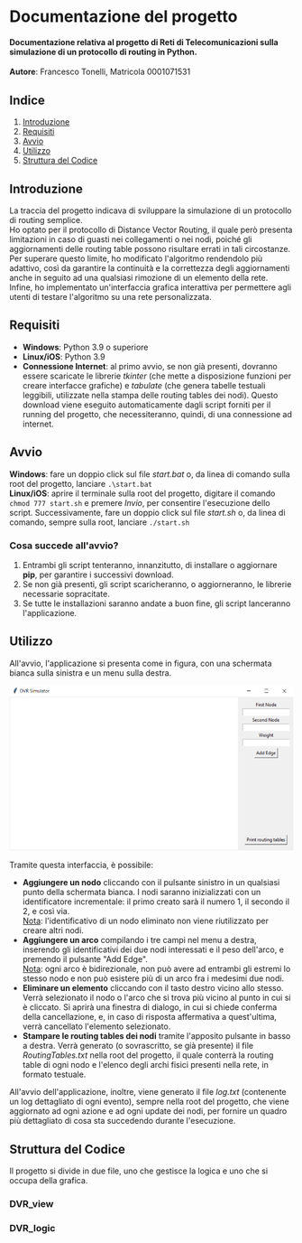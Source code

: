 # Documentazione del progetto
#### Documentazione relativa al progetto di Reti di Telecomunicazioni sulla simulazione di un protocollo di routing in Python.
**Autore**: Francesco Tonelli, Matricola 0001071531

## Indice
1. [Introduzione](#introduzione)
2. [Requisiti](#requisiti)
3. [Avvio](#avvio)
4. [Utilizzo](#utilizzo)
5. [Struttura del Codice](#struttura-del-codice)

## Introduzione
La traccia del progetto indicava di sviluppare la simulazione di un protocollo di routing semplice. <br>
Ho optato per il protocollo di Distance Vector Routing, il quale però presenta limitazioni in caso di guasti nei collegamenti o nei nodi, poiché gli aggiornamenti delle routing table possono risultare errati in tali circostanze. <br>
Per superare questo limite, ho modificato l'algoritmo rendendolo più adattivo, così da garantire la continuità e la correttezza degli aggiornamenti anche in seguito ad una qualsiasi rimozione di un elemento della rete. <br>
Infine, ho implementato un'interfaccia grafica interattiva per permettere agli utenti di testare l'algoritmo su una rete personalizzata.

## Requisiti
- <b>Windows</b>: Python 3.9 o superiore
- <b>Linux/iOS</b>: Python 3.9
- <b>Connessione Internet</b>: al primo avvio, se non già presenti, dovranno essere scaricate le librerie *tkinter* (che mette a disposizione funzioni per creare interfacce grafiche) e *tabulate* (che genera tabelle testuali leggibili, utilizzate nella stampa delle routing tables dei nodi). Questo download viene eseguito automaticamente dagli script forniti per il running del progetto, che necessiteranno, quindi, di una connessione ad internet.

## Avvio
<b>Windows</b>: fare un doppio click sul file *start.bat* o, da linea di comando sulla root del progetto, lanciare `.\start.bat` <br>
<b>Linux/iOS</b>: aprire il terminale sulla root del progetto, digitare il comando `chmod 777 start.sh` e premere *Invio*, per consentire l'esecuzione dello script. Successivamente, fare un doppio click sul file *start.sh* o, da linea di comando, sempre sulla root, lanciare `./start.sh`

### Cosa succede all'avvio?
1. Entrambi gli script tenteranno, innanzitutto, di installare o aggiornare <b>pip</b>, per garantire i successivi download.
2. Se non già presenti, gli script scaricheranno, o aggiorneranno, le librerie necessarie sopracitate.
3. Se tutte le installazioni saranno andate a buon fine, gli script lanceranno l'applicazione.

## Utilizzo
All'avvio, l'applicazione si presenta come in figura, con una schermata bianca sulla sinistra e un menu sulla destra.

![GUI](./images/initial_gui.png)

Tramite questa interfaccia, è possibile:

- <b>Aggiungere un nodo</b> cliccando con il pulsante sinistro in un qualsiasi punto della schermata bianca. I nodi saranno inizializzati con un identificatore incrementale: il primo creato sarà il numero 1, il secondo il 2, e così via. <br>
<u>Nota</u>: l'identificativo di un nodo eliminato non viene riutilizzato per creare altri nodi.
- <b>Aggiungere un arco</b> compilando i tre campi nel menu a destra, inserendo gli identificativi dei due nodi interessati e il peso dell'arco, e premendo il pulsante "Add Edge". <br>
<u>Nota</u>: ogni arco è bidirezionale, non può avere ad entrambi gli estremi lo stesso nodo e non può esistere più di un arco fra i medesimi due nodi.
- <b>Eliminare un elemento</b> cliccando con il tasto destro vicino allo stesso. Verrà selezionato il nodo o l'arco che si trova più vicino al punto in cui si è cliccato. Si aprirà una finestra di dialogo, in cui si chiede conferma della cancellazione, e, in caso di risposta affermativa a quest'ultima, verrà cancellato l'elemento selezionato.
- <b>Stampare le routing tables dei nodi</b> tramite l'apposito pulsante in basso a destra. Verrà generato (o sovrascritto, se già presente) il file *RoutingTables.txt* nella root del progetto, il quale conterrà la routing table di ogni nodo e l'elenco degli archi fisici presenti nella rete, in formato testuale.

All'avvio dell'applicazione, inoltre, viene generato il file *log.txt* (contenente un log dettagliato di ogni evento), sempre nella root del progetto, che viene aggiornato ad ogni azione e ad ogni update dei nodi, per fornire un quadro più dettagliato di cosa sta succedendo durante l'esecuzione.

## Struttura del Codice
Il progetto si divide in due file, uno che gestisce la logica e uno che si occupa della grafica.
### DVR_view
### DVR_logic